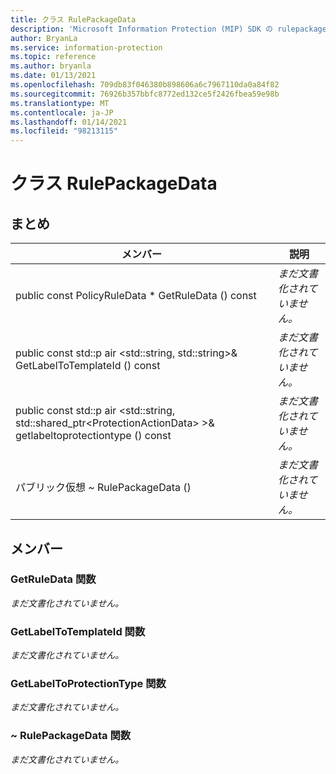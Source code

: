 ```yaml
---
title: クラス RulePackageData
description: 'Microsoft Information Protection (MIP) SDK の rulepackagedata:: undefined クラスについて説明します。'
author: BryanLa
ms.service: information-protection
ms.topic: reference
ms.author: bryanla
ms.date: 01/13/2021
ms.openlocfilehash: 709db83f046380b898606a6c7967110da0a84f82
ms.sourcegitcommit: 76926b357bbfc8772ed132ce5f2426fbea59e98b
ms.translationtype: MT
ms.contentlocale: ja-JP
ms.lasthandoff: 01/14/2021
ms.locfileid: "98213115"
---
```

# <a name="class-rulepackagedata"></a>クラス RulePackageData 
  
## <a name="summary"></a>まとめ
 メンバー                        | 説明                                
--------------------------------|---------------------------------------------
public const PolicyRuleData * GetRuleData () const  | _まだ文書化されていません。_
public const std::p air \<std::string, std::string\>& GetLabelToTemplateId () const  | _まだ文書化されていません。_
public const std::p air \<std::string, std::shared_ptr\<ProtectionActionData\> \>& getlabeltoprotectiontype () const  | _まだ文書化されていません。_
パブリック仮想 ~ RulePackageData ()  | _まだ文書化されていません。_
  
## <a name="members"></a>メンバー
  
### <a name="getruledata-function"></a>GetRuleData 関数
_まだ文書化されていません。_

  
### <a name="getlabeltotemplateid-function"></a>GetLabelToTemplateId 関数
_まだ文書化されていません。_

  
### <a name="getlabeltoprotectiontype-function"></a>GetLabelToProtectionType 関数
_まだ文書化されていません。_

  
### <a name="rulepackagedata-function"></a>~ RulePackageData 関数
_まだ文書化されていません。_
